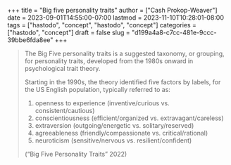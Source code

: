 +++
title = "Big five personality traits"
author = ["Cash Prokop-Weaver"]
date = 2023-09-01T14:55:00-07:00
lastmod = 2023-11-10T10:28:01-08:00
tags = ["hastodo", "concept", "hastodo", "concept"]
categories = ["hastodo", "concept"]
draft = false
slug = "d199a4a8-c7cc-481e-9ccc-39bbe6fda8ee"
+++

> The Big Five personality traits is a suggested taxonomy, or grouping, for personality traits, developed from the 1980s onward in psychological trait theory.
>
> Starting in the 1990s, the theory identified five factors by labels, for the US English population, typically referred to as:
>
> 1.  openness to experience (inventive/curious vs. consistent/cautious)
> 2.  conscientiousness (efficient/organized vs. extravagant/careless)
> 3.  extraversion (outgoing/energetic vs. solitary/reserved)
> 4.  agreeableness (friendly/compassionate vs. critical/rational)
> 5.  neuroticism (sensitive/nervous vs. resilient/confident)
>
> (“Big Five Personality Traits” 2022)
